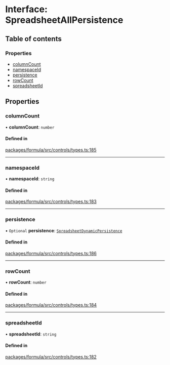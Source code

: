 # Interface: SpreadsheetAllPersistence

## Table of contents

### Properties

- [columnCount](SpreadsheetAllPersistence.md#columncount)
- [namespaceId](SpreadsheetAllPersistence.md#namespaceid)
- [persistence](SpreadsheetAllPersistence.md#persistence)
- [rowCount](SpreadsheetAllPersistence.md#rowcount)
- [spreadsheetId](SpreadsheetAllPersistence.md#spreadsheetid)

## Properties

### <a id="columncount" name="columncount"></a> columnCount

• **columnCount**: `number`

#### Defined in

[packages/formula/src/controls/types.ts:185](https://github.com/mashcard/mashcard/blob/main/packages/formula/src/controls/types.ts#L185)

___

### <a id="namespaceid" name="namespaceid"></a> namespaceId

• **namespaceId**: `string`

#### Defined in

[packages/formula/src/controls/types.ts:183](https://github.com/mashcard/mashcard/blob/main/packages/formula/src/controls/types.ts#L183)

___

### <a id="persistence" name="persistence"></a> persistence

• `Optional` **persistence**: [`SpreadsheetDynamicPersistence`](SpreadsheetDynamicPersistence.md)

#### Defined in

[packages/formula/src/controls/types.ts:186](https://github.com/mashcard/mashcard/blob/main/packages/formula/src/controls/types.ts#L186)

___

### <a id="rowcount" name="rowcount"></a> rowCount

• **rowCount**: `number`

#### Defined in

[packages/formula/src/controls/types.ts:184](https://github.com/mashcard/mashcard/blob/main/packages/formula/src/controls/types.ts#L184)

___

### <a id="spreadsheetid" name="spreadsheetid"></a> spreadsheetId

• **spreadsheetId**: `string`

#### Defined in

[packages/formula/src/controls/types.ts:182](https://github.com/mashcard/mashcard/blob/main/packages/formula/src/controls/types.ts#L182)
